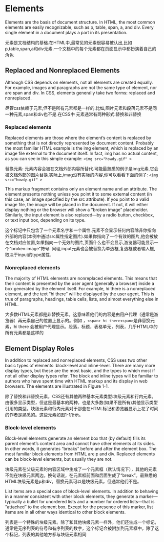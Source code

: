 # Elements 

Elements are the basis of document structure. In HTML, the most common elements are easily recognizable, such as p, table, span, a, and div. Every single element in a document plays a part in its presentation.

元素是文档结构的基础.在HTML中,最常见的元素很容易被认出,比如 p,table,span,a和div元素.一个文档中的每个元素都在页面显示中都扮演着自己的角色

## Replaced and Nonreplaced Elements

Although CSS depends on elements, not all elements are created equally. For example, images and paragraphs are not the same type of element, nor are span and div. In CSS, elements generally take two forms: replaced and nonreplaced.

尽管css依赖于元素,但不是所有元素都是一样的.比如,图片元素和段落元素不是同一种元素,span和div也不是.在CSS中 元素通常有两种形式:替换和非替换

### Replaced elements

Replaced elements are those where the element’s content is replaced by something that is not directly represented by document content. Probably the most familiar HTML example is the img element, which is replaced by an image file external to the document itself. In fact, img has no actual content, as you can see in this simple example:
`<img src="howdy.gif" >`

替换元素: 元素内容会被在文档外部内容所替代.可能最熟悉的例子是img元素,它会被文档外部的图片替换.实际上,imag没有实际的内容,你可以看看下面的例子:
`<img src="howdy.gif" >`

This markup fragment contains only an element name and an attribute. The element presents nothing unless you point it to some external content (in this case, an image specified by the src attribute). If you point to a valid image file, the image will be placed in the document. If not, it will either display nothing or the browser will show a “broken image” placeholder. 
Similarly, the input element is also replaced—by a radio button, checkbox, or text input box, depending on its type.

这个标记中只包含了一个元素名字和一个属性.元素不会显示任何内容除非你指向外部的内容(本例中通过src属性指定图片).如果你指向了一个有效的图片,他会被放在文档对应位置,如果指向一个无效的图片,页面什么也不会显示,游览器可能显示一个"broken image"符号.
同理,input元素也会被替换为单选框,复选框或者输入框,取决于input的type属性.

### Nonreplaced elements

The majority of HTML elements are nonreplaced elements. This means that their content is presented by the user agent (generally a browser) inside a box generated by the element itself. For example, <span>hi there</span> is a nonreplaced element, and the text “hi there” will be displayed by the user agent. This is true of paragraphs, headings, table cells, lists, and almost everything else in HTML.

大多数HTML元素都是非替换元素。这意味着他们的内容是由用户代理（通常是游览器）再元素自己的位置上显示的。例如 ，`<span> hi there<span>`是非替换元素，hi there 会被用户代理显示。段落，标题，表格单元，列表，几乎HTML中的所有元素都是这样的

## Element Display Roles

In addition to replaced and nonreplaced elements, CSS uses two other basic types of elements: block-level and inline-level. There are many more display types, but these are the most basic, and the types to which most if not all other display types refer. The block and inline types will be familiar to authors who have spent time with HTML markup and its display in web browsers. The elements are illustrated in Figure 1-1.

除了替换和非替换元素，CSS还有其他两种基本元素类型:块级元素和行内元素。由很多显示类型，但这是最基本的两种，也是大多数(如果不是所有)其他显示类型引用的类型。块级元素和行内元素对于那些在HTML标记和游览器显示上花了时间的作者是熟悉的。这些元素如图1-1所示。

### Block-level elements
Block-level elements generate an element box that (by default) fills its parent element’s content area and cannot have other elements at its sides. In other words, it generates “breaks” before and after the element box. The most familiar block elements from HTML are p and div. Replaced elements can be block-level elements, but usually they are not.

块级元素在父级元素的内容区域中生成了一个元素框（默认情况下），其他的元素不能在块级元素两边。换句话说，在元素框前面和后面生成了“break”。最熟悉的HTML块级元素是p和div。替换元素可以是块级元素，但通常他们不是。

List items are a special case of block-level elements. In addition to behaving in a manner consistent with other block elements, they generate a marker—typically a bullet for unordered lists and a number for ordered lists—that is “attached” to the element box. Except for the presence of this marker, list items are in all other ways identical to other block elements.

列表是一个特殊的块级元素。除了和其他块级元素一样外，他们还生成一个标记，通常是无序列表的符号和有序列表的数字，这个标记会被附加到元素框中。除了这个标记，列表的其他地方都与块级元素相同



